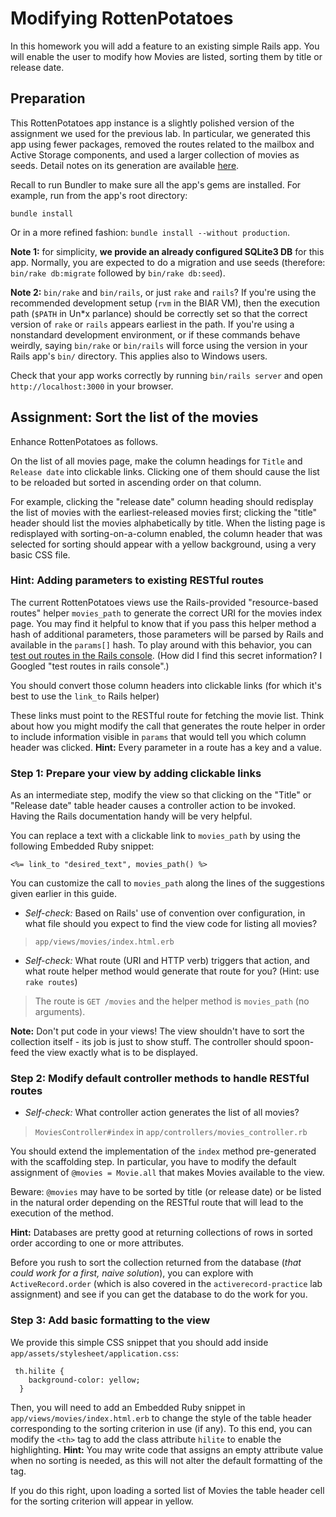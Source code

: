 Modifying RottenPotatoes
========================

In this homework you will add a feature to an existing simple Rails app.
You will enable the user to modify how Movies are listed, sorting them by title or release date.

## Preparation
This RottenPotatoes app instance is a slightly polished version of the assignment we used for the previous lab.
In particular, we generated this app using fewer packages, removed the routes related to the mailbox and Active Storage components, and used a larger collection of movies as seeds. Detail notes on its generation are available [here](baseline.md).

Recall to run Bundler to make sure all the app's gems are installed. For example, run from the app's root directory:

```
bundle install
```

Or in a more refined fashion: `bundle install --without production`.

**Note 1:** for simplicity, **we provide an already configured SQLite3 DB** for this app. Normally, you are expected to do a migration and use seeds (therefore: `bin/rake db:migrate` followed by  `bin/rake db:seed`).

**Note 2:** `bin/rake` and `bin/rails`, or just `rake` and `rails`?
If you're using the recommended development setup (`rvm` in the BIAR VM), then the execution path (`$PATH` in Un*x parlance) should be correctly set so that the correct version of `rake` or `rails` appears earliest in the path.
If you're using a nonstandard development environment, or if these commands behave weirdly, saying `bin/rake` or `bin/rails` will force using the version in your Rails app's `bin/` directory. This applies also to Windows users.

Check that your app works correctly by running `bin/rails server` and open `http://localhost:3000` in your browser.

## Assignment: Sort the list of the movies

Enhance RottenPotatoes as follows.

On the list of all movies page, make the column headings for `Title` and `Release date` into clickable links. Clicking one of them should cause the list to be reloaded but sorted in ascending order on that column.

For example, clicking the "release date" column heading should redisplay the list of movies with the earliest-released movies first; clicking the "title" header should list the movies alphabetically by title.
When the listing page is redisplayed with sorting-on-a-column enabled, the column header that was selected for sorting should appear with a yellow background, using a very basic CSS file.

### Hint: Adding parameters to existing RESTful routes

The current RottenPotatoes views use the Rails-provided "resource-based routes" helper `movies_path` to generate the correct URI for the movies index page.
You may find it helpful to know that if you pass this helper method a hash of additional parameters, those
parameters will be parsed by Rails and available in the `params[]` hash.
To play around with this behavior, you can [test out routes in the Rails console](https://stackoverflow.com/questions/1397644/testing-routes-in-the-console). (How did I find this secret information?  I Googled "test routes in rails console".)

You should convert those column headers into clickable links (for which it's best to use the `link_to` Rails helper) 

These links must point to the RESTful route for fetching the movie list. Think about how you might modify the call that generates the route helper in order to include information visible in `params` that would tell you which column header was clicked. **Hint:** Every parameter in a route has a key and a value.

### Step 1: Prepare your view by adding clickable links

As an intermediate step, modify the view so that clicking on the "Title" or "Release date" table header causes a controller action to be invoked. Having the Rails documentation handy will be very helpful.

You can replace a text with a clickable link to `movies_path` by using the following Embedded Ruby snippet:

```
<%= link_to "desired_text", movies_path() %>
```

You can customize the call to `movies_path` along the lines of the suggestions given earlier in this guide.

* *Self-check:* Based on Rails' use of convention over configuration, in what file should you expect to find the view code for listing all movies?

> `app/views/movies/index.html.erb`

* *Self-check:* What route (URI and HTTP verb) triggers that action, and what route helper method would generate that route for you?  (Hint: use `rake routes`)

> The route is `GET /movies` and the helper method is `movies_path` (no arguments). 

**Note:** Don't put code in your views! The view shouldn't have to sort the collection itself - its job is just to show stuff. The controller should spoon-feed the view exactly what is to be displayed.

### Step 2: Modify default controller methods to handle RESTful routes

* *Self-check:* What controller action generates the list of all movies?

> `MoviesController#index` in `app/controllers/movies_controller.rb`

You should extend the implementation of the `index` method pre-generated with the scaffolding step. In particular, you have to modify the default assignment of `@movies = Movie.all` that makes Movies available to the view.

Beware: `@movies` may have to be sorted by title (or release date) or be listed in the natural order depending on the RESTful route that will lead to the execution of the method.

**Hint:** Databases are pretty good at returning collections of rows in sorted order according to one or more attributes. 

Before you rush to sort the collection returned from the database (*that could work for a first, naive solution*), you can explore with `ActiveRecord.order` (which is also covered in the `activerecord-practice` lab assignment) and see if you can get the database to do the work for you.

### Step 3: Add basic formatting to the view

We provide this simple CSS snippet that you should add inside `app/assets/stylesheet/application.css`:

```
 th.hilite {
    background-color: yellow;
  }
```

Then, you will need to add an Embedded Ruby snippet in `app/views/movies/index.html.erb` to change the style of the table header corresponding to the sorting criterion in use (if any). To this end, you can modify the `<th>` tag to add the class attribute `hilite` to enable the highlighting. **Hint:** You may write code that assigns an empty attribute value when no sorting is needed, as this will not alter the default formatting of the tag.

If you do this right, upon loading a sorted list of Movies the table header cell for the sorting criterion will appear in yellow.